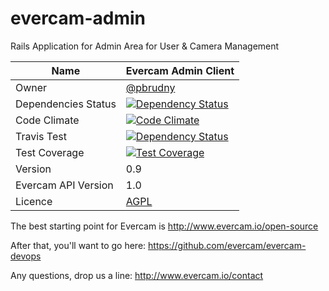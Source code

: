 # evercam-admin
Rails Application for Admin Area for User &amp; Camera Management

| Name   | Evercam Admin Client  |
| --- | --- |
| Owner   | [@pbrudny](https://github.com/pbrudny)   |
| Dependencies Status   | [![Dependency Status](https://gemnasium.com/evercam/evercam-admin.svg)](https://gemnasium.com/evercam/evercam-admin)  |
| Code Climate   | [![Code Climate](https://codeclimate.com/github/evercam/evercam-admin/badges/gpa.svg)](https://codeclimate.com/github/evercam/evercam-admin)   |
| Travis Test   | [![Dependency Status](https://travis-ci.org/evercam/evercam-admin.svg?branch=master)](https://travis-ci.org/evercam/evercam-admin)   |
| Test Coverage  | [![Test Coverage](https://codeclimate.com/github/evercam/evercam-admin/badges/coverage.svg)](https://codeclimate.com/github/evercam/evercam-admin)   |
| Version  | 0.9  |
| Evercam API Version  | 1.0  |
| Licence | [AGPL](https://tldrlegal.com/license/gnu-affero-general-public-license-v3-%28agpl-3.0%29) |

The best starting point for Evercam is http://www.evercam.io/open-source

After that, you'll want to go here: https://github.com/evercam/evercam-devops

Any questions, drop us a line: http://www.evercam.io/contact


